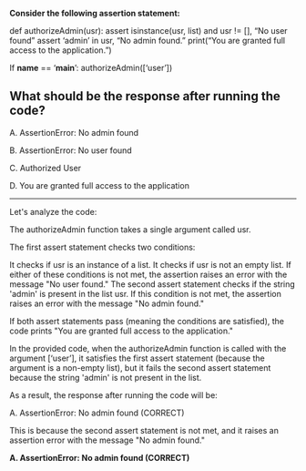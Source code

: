 **Consider the following assertion statement:**
 
def authorizeAdmin(usr): 
    assert isinstance(usr, list) and usr != [], “No user found” 
    assert ‘admin’ in usr, “No admin found.” 
    print(“You are granted full access to the application.”) 
 
If __name__ == ‘__main__’: 
    authorizeAdmin([‘user’]) 
 
## What should be the response after running the code? 
 
A. AssertionError: No admin found

B. AssertionError: No user found 

C. Authorized User 

D. You are granted full access to the application 

---

Let's analyze the code:

The authorizeAdmin function takes a single argument called usr.

The first assert statement checks two conditions:

It checks if usr is an instance of a list.
It checks if usr is not an empty list.
If either of these conditions is not met, the assertion raises an error with the message "No user found."
The second assert statement checks if the string 'admin' is present in the list usr. If this condition is not met, the assertion raises an error with the message "No admin found."

If both assert statements pass (meaning the conditions are satisfied), the code prints "You are granted full access to the application."

In the provided code, when the authorizeAdmin function is called with the argument [‘user’], it satisfies the first assert statement (because the argument is a non-empty list), but it fails the second assert statement because the string 'admin' is not present in the list.

As a result, the response after running the code will be:

A. AssertionError: No admin found (CORRECT)

This is because the second assert statement is not met, and it raises an assertion error with the message "No admin found."

**A. AssertionError: No admin found (CORRECT)**
